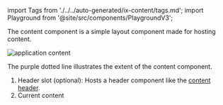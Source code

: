 import Tags from './../../auto-generated/ix-content/tags.md';
import Playground from '@site/src/components/PlaygroundV3';

The content component is a simple layout component made for hosting content.

![application content](https://www.figma.com/design/wEptRgAezDU1z80Cn3eZ0o/iX-Pattern-Illustrations?type=design&node-id=1759-25130&mode=design&t=UPXhDWuRHtygtfFI-11)

The purple dotted line illustrates the extent of the content component.

1. Header slot (optional): Hosts a header component like the [content header](../content-header.md).
2. Current content




